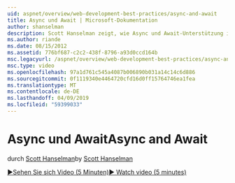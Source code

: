 ```yaml
---
uid: aspnet/overview/web-development-best-practices/async-and-await
title: Async und Await | Microsoft-Dokumentation
author: shanselman
description: Scott Hanselman zeigt, wie Async und Await-Unterstützung in ASP.NET 4.5.
ms.author: riande
ms.date: 08/15/2012
ms.assetid: 776bf687-c2c2-438f-8796-a93d0ccd164b
msc.legacyurl: /aspnet/overview/web-development-best-practices/async-and-await
msc.type: video
ms.openlocfilehash: 97a1d761c545a4087b006890b031a14c14c6d886
ms.sourcegitcommit: 0f1119340e4464720cfd16d0ff15764746ea1fea
ms.translationtype: MT
ms.contentlocale: de-DE
ms.lasthandoff: 04/09/2019
ms.locfileid: "59399033"
---
```

# <a name="async-and-await"></a><span data-ttu-id="6f046-103">Async und Await</span><span class="sxs-lookup"><span data-stu-id="6f046-103">Async and Await</span></span>

<span data-ttu-id="6f046-104">durch [Scott Hanselman](https://github.com/shanselman)</span><span class="sxs-lookup"><span data-stu-id="6f046-104">by [Scott Hanselman](https://github.com/shanselman)</span></span>

[<span data-ttu-id="6f046-105">&#9654;Sehen Sie sich Video (5 Minuten)</span><span class="sxs-lookup"><span data-stu-id="6f046-105">&#9654; Watch video (5 minutes)</span></span>](https://channel9.msdn.com/Blogs/ASP-NET-Site-Videos/async-and-await)
